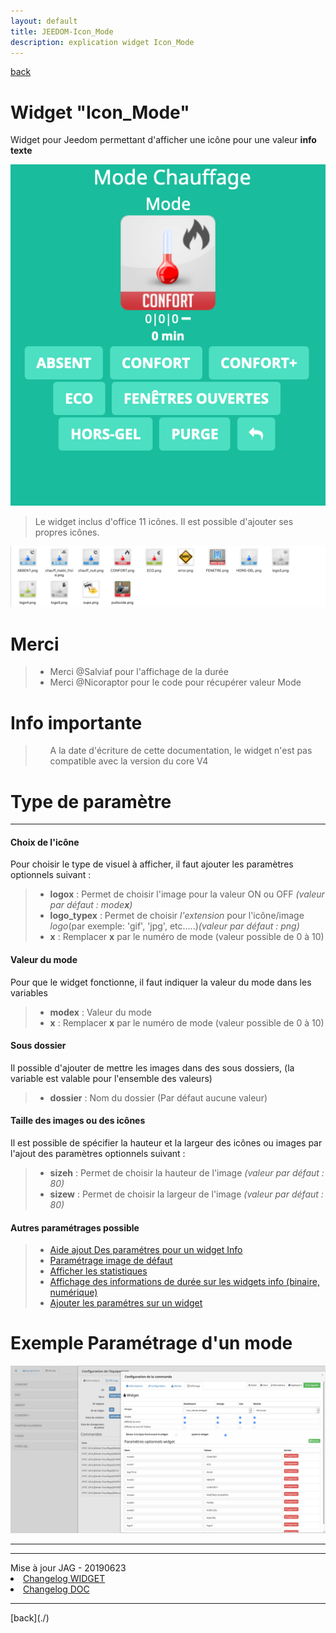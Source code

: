 ```yaml
---
layout: default
title: JEEDOM-Icon_Mode
description: explication widget Icon_Mode
---
```

[back](./)
# Widget "Icon_Mode" 

Widget pour Jeedom permettant d'afficher une icône pour une valeur <b>info texte</b>
<p><img src="Img/RESULTAT%20-%20JEEDOM-Icon_Mode.png" alt="Resultat" /></p>
<blockquote>
Le widget inclus d'office 11 icônes. Il est possible d'ajouter ses propres icônes.
</blockquote>

<p><img src="Img/VISUEL%20-%20JEEDOM-Icon_Mode.png" alt="Visuels" /></p>

<h1 id="Merci">Merci</h1>
<blockquote>
        <ul>
            <li>Merci @Salviaf pour l'affichage de la durée </li>
            <li>Merci @Nicoraptor pour le code pour récupérer valeur Mode</li>
        </ul>
</blockquote>

<h1 id="Info">Info importante</h1>
<blockquote>
        <ul>
            A la date d'écriture de cette documentation, le widget n'est pas compatible avec la version du core V4
        </ul>
</blockquote>

<h1 id="Type de paramètre">Type de paramètre</h1>
<hr />
<h4 id="Logo">Choix de l'icône</h4>
Pour choisir le type de visuel à afficher, il faut ajouter les paramètres optionnels suivant :
<blockquote>
        <ul>
            <li><b>logox</b> : Permet de choisir l'image pour la valeur ON ou OFF <i>(valeur par défaut : mode<b>x</b>)</i></li>
            <li><b>logo_typex</b> : Permet de choisir <i>l'extension</i> pour l'icône/image <i>logo</i>(par exemple: 'gif', 'jpg', etc.....)<i>(valeur par défaut : png)</i></li>
            <li><b>x</b> : Remplacer <b>x</b> par le numéro de mode (valeur possible de 0 à 10)</li>
        </ul>
</blockquote>

<h4 id="Logo">Valeur du mode</h4>
Pour que le widget fonctionne, il faut indiquer la valeur du mode dans les variables
<blockquote>
        <ul>
            <li><b>modex</b> : Valeur du mode</li>
            <li><b>x</b> : Remplacer <b>x</b> par le numéro de mode (valeur possible de 0 à 10)</li>
        </ul>
</blockquote>

<h4 id="Dossier">Sous dossier</h4>
Il possible d'ajouter de mettre les images dans des sous dossiers, (la variable est valable pour l'ensemble des valeurs)
<blockquote>
        <ul>
            <li><b>dossier</b> : Nom du dossier (Par défaut aucune valeur)</li>
        </ul>
</blockquote>

<h4 id="Taille">Taille des images ou des icônes</h4>
Il est possible de spécifier la hauteur et la largeur des icônes ou images par l'ajout des paramètres optionnels suivant :
<blockquote>
        <ul>
            <li><b>sizeh</b> : Permet de choisir la hauteur de l'image <i>(valeur par défaut : 80)</i></li>
            <li><b>sizew</b> : Permet de choisir la largeur de l'image <i>(valeur par défaut : 80)</i></li>
        </ul>
</blockquote>
 
<h4 id="Error">Autres paramétrages possible</h4>
<blockquote>
        <ul>
            <li><a href="JEEDOM-AIDE-CONFIG-INFO.html">Aide ajout Des paramétres pour un widget Info</a></li>
            <li><a href="JEEDOM-AIDE-Error.html">Paramétrage image de défaut</a></li>
            <li><a href="JEEDOM-AIDE-STATS.html">Afficher les statistiques</a></li>
            <li><a href="JEEDOM-AIDE-STATS TEMPS.html">Affichage des informations de durée sur les widgets info (binaire, numérique)</a></li>
            <li><a href="JEEDOM-AIDE-PARA.html">Ajouter les paramétres sur un widget</a></li>
        </ul>
</blockquote>

<h1 id="Aide">Exemple Paramétrage d'un mode</h1>
<p><img src="Img/ JEEDOM-Icon_Mode - Para mode.png" alt="exemple Para" /></p>
<hr />

<hr />
<dl>
    <dt>Mise à jour JAG - 20190623<br/></dt>
    <li><a href="https://github.com/JEALG/JEEDOM-Icon_Mode/commits/master">Changelog WIDGET</a><br/></li>
    <li><a href="https://github.com/JEALG/JEEDOM-Widget_JAG-doc/commits/master">Changelog DOC</a></li>
</dl>
<hr />
[back](./)